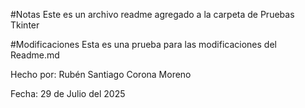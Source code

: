 #Notas
Este es un archivo readme agregado a la carpeta de Pruebas Tkinter

#Modificaciones
Esta es una prueba para las modificaciones del Readme.md

Hecho por: Rubén Santiago Corona Moreno

Fecha: 29 de Julio del 2025

